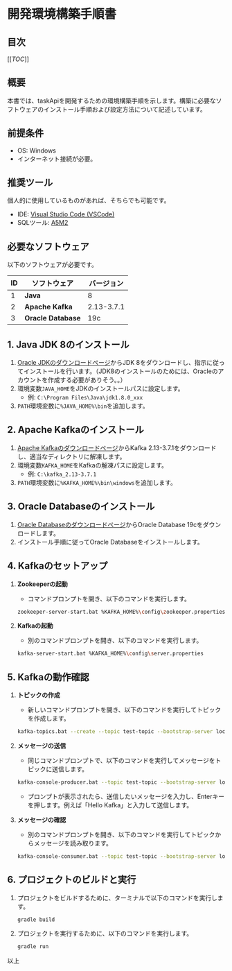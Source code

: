# 開発環境構築手順書

## 目次
[[_TOC_]]

## 概要

本書では、taskApiを開発するための環境構築手順を示します。構築に必要なソフトウェアのインストール手順および設定方法について記述しています。

## 前提条件

- OS: Windows
- インターネット接続が必要。

## 推奨ツール

個人的に使用しているものがあれば、そちらでも可能です。

- IDE: [Visual Studio Code (VSCode)](https://code.visualstudio.com/download)
- SQLツール: [A5M2](https://a5m2.mmatsubara.com/)

## 必要なソフトウェア

以下のソフトウェアが必要です。

| ID  | ソフトウェア        | バージョン |
| --- | ------------------- | ---------- |
| 1   | **Java**            | 8          |
| 2   | **Apache Kafka**    | 2.13-3.7.1 |
| 3   | **Oracle Database** | 19c        |

## 1. Java JDK 8のインストール

1. [Oracle JDKのダウンロードページ](https://www.oracle.com/jp/java/technologies/downloads/#java8-windows)からJDK 8をダウンロードし、指示に従ってインストールを行います。（JDK8のインストールのためには、Oracleのアカウントを作成する必要がありそう。。）
2. 環境変数`JAVA_HOME`をJDKのインストールパスに設定します。
   - 例: `C:\Program Files\Java\jdk1.8.0_xxx`
3. `PATH`環境変数に`%JAVA_HOME%\bin`を追加します。

## 2. Apache Kafkaのインストール

1. [Apache Kafkaのダウンロードページ](https://kafka.apache.org/downloads)からKafka 2.13-3.7.1をダウンロードし、適当なディレクトリに解凍します。
2. 環境変数`KAFKA_HOME`をKafkaの解凍パスに設定します。
   - 例: `C:\kafka_2.13-3.7.1`
3. `PATH`環境変数に`%KAFKA_HOME%\bin\windows`を追加します。

## 3. Oracle Databaseのインストール

1. [Oracle Databaseのダウンロードページ](https://www.oracle.com/jp/database/technologies/oracle-database-software-downloads.html)からOracle Database 19cをダウンロードします。
2. インストール手順に従ってOracle Databaseをインストールします。

## 4. Kafkaのセットアップ

1. **Zookeeperの起動**
   - コマンドプロンプトを開き、以下のコマンドを実行します。
   ```bash
   zookeeper-server-start.bat %KAFKA_HOME%\config\zookeeper.properties
   ```

2. **Kafkaの起動**
   - 別のコマンドプロンプトを開き、以下のコマンドを実行します。
   ```bash
   kafka-server-start.bat %KAFKA_HOME%\config\server.properties
   ```

## 5. Kafkaの動作確認

1. **トピックの作成**
   - 新しいコマンドプロンプトを開き、以下のコマンドを実行してトピックを作成します。
   ```bash
   kafka-topics.bat --create --topic test-topic --bootstrap-server localhost:9092 --partitions 1 --replication-factor 1
   ```

2. **メッセージの送信**
   - 同じコマンドプロンプトで、以下のコマンドを実行してメッセージをトピックに送信します。
   ```bash
   kafka-console-producer.bat --topic test-topic --bootstrap-server localhost:9092
   ```
   - プロンプトが表示されたら、送信したいメッセージを入力し、Enterキーを押します。例えば「Hello Kafka」と入力して送信します。

3. **メッセージの確認**
   - 別のコマンドプロンプトを開き、以下のコマンドを実行してトピックからメッセージを読み取ります。
   ```bash
   kafka-console-consumer.bat --topic test-topic --bootstrap-server localhost:9092 --from-beginning
   ```

## 6. プロジェクトのビルドと実行

1. プロジェクトをビルドするために、ターミナルで以下のコマンドを実行します。
   ```bash
   gradle build
   ```

2. プロジェクトを実行するために、以下のコマンドを実行します。
   ```bash
   gradle run
   ```

以上